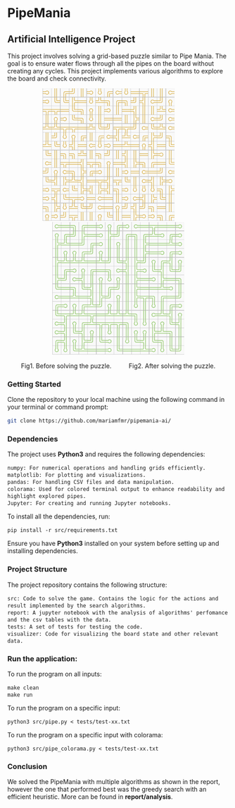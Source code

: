 # PipeMania

## Artificial Intelligence Project

This project involves solving a grid-based puzzle similar to Pipe Mania. The goal is to ensure water flows through all the pipes on the board without creating any cycles. This project implements various algorithms to explore the board and check connectivity.

<p align="center">
  <img src="report/test15/Figure_0.png" alt="Puzzle Before" width="300" />
  &nbsp;&nbsp;&nbsp;&nbsp;&nbsp;&nbsp;&nbsp;&nbsp;&nbsp;&nbsp;
  <img src="report/test15/Figure_15.png" alt="Puzzle After" width="300" />
</p>
<p align="center">
  Fig1. Before solving the puzzle. &nbsp;&nbsp;&nbsp;&nbsp;&nbsp;&nbsp;&nbsp;&nbsp; Fig2. After solving the puzzle.
</p>


### Getting Started

Clone the repository to your local machine using the following command in your terminal or command prompt:

```bash
git clone https://github.com/mariamfmr/pipemania-ai/
```

### Dependencies

The project uses **Python3** and requires the following dependencies:

    numpy: For numerical operations and handling grids efficiently.
    matplotlib: For plotting and visualizations.
    pandas: For handling CSV files and data manipulation.
    colorama: Used for colored terminal output to enhance readability and highlight explored pipes.
    Jupyter: For creating and running Jupyter notebooks.

To install all the dependencies, run:

    pip install -r src/requirements.txt

Ensure you have **Python3** installed on your system before setting up and installing dependencies.

### Project Structure

The project repository contains the following structure:
  
    src: Code to solve the game. Contains the logic for the actions and result implemented by the search algorithms.
    report: A jupyter notebook with the analysis of algorithms' perfomance and the csv tables with the data.
    tests: A set of tests for testing the code.
    visualizer: Code for visualizing the board state and other relevant data.

### Run the application:

To run the program on all inputs:

    make clean
    make run

To run the program on a specific input:

    python3 src/pipe.py < tests/test-xx.txt 

To run the program on a specific input with colorama:

    python3 src/pipe_colorama.py < tests/test-xx.txt

### Conclusion

We solved the PipeMania with multiple algorithms as shown in the report, however the one that performed best was the greedy search with an efficient heuristic. More can be found in **report/analysis**.
